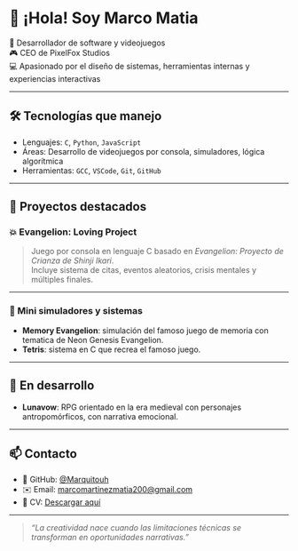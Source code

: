 # 👋 ¡Hola! Soy Marco Matia

🧠 Desarrollador de software y videojuegos  
🎮 CEO de PixelFox Studios  
💻 Apasionado por el diseño de sistemas, herramientas internas y experiencias interactivas

---

## 🛠️ Tecnologías que manejo

- Lenguajes: `C`, `Python`, `JavaScript`
- Áreas: Desarrollo de videojuegos por consola, simuladores, lógica algorítmica
- Herramientas: `GCC`, `VSCode`, `Git`, `GitHub`

---

## 🚀 Proyectos destacados

### 💥 Evangelion: Loving Project

> Juego por consola en lenguaje C basado en *Evangelion: Proyecto de Crianza de Shinji Ikari*.  
> Incluye sistema de citas, eventos aleatorios, crisis mentales y múltiples finales.

---

### 🧩 Mini simuladores y sistemas

- **Memory Evangelion**: simulación del famoso juego de memoria con tematica de Neon Genesis Evangelion.
- **Tetris**: sistema en C que recrea el famoso juego.

---

## 🌱 En desarrollo

- **Lunavow**: RPG orientado en la era medieval con personajes antropomórficos, con narrativa emocional.

---

## 📫 Contacto

- 💼 GitHub: [@Marquitouh](https://github.com/Marquitouh)
- ✉️ Email: marcomartinezmatia200@gmail.com
- 🧾 CV: [Descargar aquí](https://github.com/Marquitouh/Marquitouh/blob/main/Curr%C3%ADculum%20Vitae%20Cv.pdf)

---

> *“La creatividad nace cuando las limitaciones técnicas se transforman en oportunidades narrativas.”*
